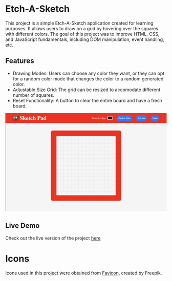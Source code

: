 # Etch-A-Sketch
This project is a simple Etch-A-Sketch application created for learning purposes. It allows users to draw on a grid by hovering over the squares with different colors. The goal of this project was to improve HTML, CSS, and JavaScript fundamentals, including DOM manipulation, event handling, etc.

## Features
- Drawing Modes: Users can choose any color they want, or they can opt for a random color mode that changes the color to a random generated color.
- Adjustable Size Grid: The grid can be resized to accomodate different number of squares.
- Reset Functionality: A button to clear the entire board and have a fresh board.

![Logo](./imgs/etch-sketch-website.png)

## Live Demo
Check out the live version of the project <a href="https://armenta-i.github.io/etch-a-sketch/">here</a>

# Icons
Icons used in this project were obtained from
<a href="https://www.flaticon.com/free-icons/draw" title="draw icons">Favicon</a>, created by Freepik.